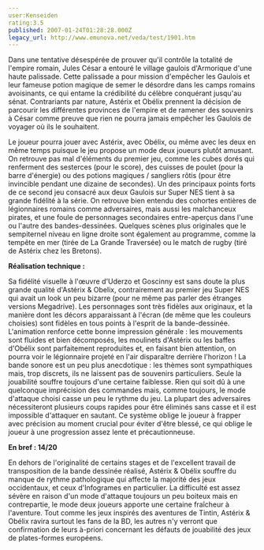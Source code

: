 ```yaml
---
user:Kenseiden
rating:3.5
published: 2007-01-24T01:28:28.000Z
legacy_url: http://www.emunova.net/veda/test/1901.htm
---
```

Dans une tentative désespérée de prouver qu'il contrôle la totalité de l'empire romain, Jules César a entouré le village gaulois d'Armorique d'une haute palissade. Cette palissade a pour mission d'empêcher les Gaulois et leur fameuse potion magique de semer le désordre dans les camps romains avoisinants, ce qui entame la crédibilité du célèbre conquérant jusqu'au sénat. Contrariants par nature, Astérix et Obélix prennent la décision de parcourir les différentes provinces de l'empire et de ramener des souvenirs à César comme preuve que rien ne pourra jamais empêcher les Gaulois de voyager où ils le souhaitent.  

  

Le joueur pourra jouer avec Astérix, avec Obélix, ou même avec les deux en même temps puisque le jeu propose un mode deux joueurs plutôt amusant. On retrouve pas mal d'éléments du premier jeu, comme les cubes dorés qui renferment des sesterces (pour le score), des cuisses de poulet (pour la barre d'énergie) ou des potions magiques / sangliers rôtis (pour être invincible pendant une dizaine de secondes). Un des principaux points forts de ce second jeu consacré aux deux Gaulois sur Super NES tient à sa grande fidélité à la série. On retrouve bien entendu des cohortes entières de légionnaires romains comme adversaires, mais aussi les malchanceux pirates, et une foule de personnages secondaires entre-aperçus dans l'une ou l'autre des bandes-dessinées. Quelques scènes plus originales que le sempiternel niveau en ligne droite sont également au programme, comme la tempête en mer (tirée de La Grande Traversée) ou le match de rugby (tiré de Astérix chez les Bretons).  

  

**Réalisation technique :**  

Sa fidélité visuelle à l'œuvre d'Uderzo et Goscinny est sans doute la plus grande qualité d'Astérix & Obelix, contrairement au premier jeu Super NES qui avait un look un peu bizarre (pour ne même pas parler des étranges versions Megadrive). Les personnages sont très fidèles aux originaux, et la manière dont les décors apparaissant à l'écran (de même que les couleurs choisies) sont fidèles en tous points à l'esprit de la bande-dessinée. L'animation renforce cette bonne impression générale : les mouvements sont fluides et bien décomposés, les moulinets d'Astérix ou les baffes d'Obélix sont parfaitement reproduites et, en faisant bien attention, on pourra voir le légionnaire projeté en l'air disparaître derrière l'horizon ! La bande sonore est un peu plus anecdotique : les thèmes sont sympathiques mais, trop discrets, ils ne laissent pas de souvenirs particuliers. Seule la jouabilité souffre toujours d'une certaine faiblesse. Rien qui soit dû à une quelconque imprécision des commandes mais, comme toujours, le mode d'attaque choisi casse un peu le rythme du jeu. La plupart des adversaires nécessiteront plusieurs coups rapides pour être éliminés sans casse et il est impossible d'attaquer en sautant. Ce système oblige le joueur à frapper avec précision au moment crucial pour éviter d'être blessé, ce qui oblige le joueur à une progression assez lente et précautionneuse.  

  

**En bref : 14/20**  

En dehors de l'originalité de certains stages et de l'excellent travail de transposition de la bande dessinée réalisé, Astérix & Obélix souffre du manque de rythme pathologique qui affecte la majorité des jeux occidentaux, et ceux d'Infogrames en particulier. La difficulté est assez sévère en raison d'un mode d'attaque toujours un peu boiteux mais en contrepartie, le mode deux joueurs apporte une certaine fraîcheur à l'aventure. Tout comme les jeux inspirés des aventures de Tintin, Astérix & Obélix ravira surtout les fans de la BD, les autres n'y verront que confirmation de leurs à-priori concernant les défauts de jouabilité des jeux de plates-formes européens.